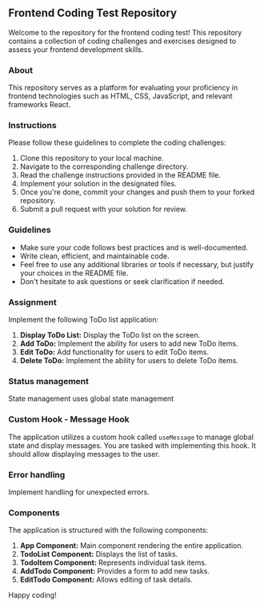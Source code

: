 ## Frontend Coding Test Repository

Welcome to the repository for the frontend coding test! This repository contains a collection of coding challenges and exercises designed to assess your frontend development skills.

### About

This repository serves as a platform for evaluating your proficiency in frontend technologies such as HTML, CSS, JavaScript, and relevant frameworks React.

### Instructions

Please follow these guidelines to complete the coding challenges:

1. Clone this repository to your local machine.
2. Navigate to the corresponding challenge directory.
3. Read the challenge instructions provided in the README file.
4. Implement your solution in the designated files.
5. Once you're done, commit your changes and push them to your forked repository.
6. Submit a pull request with your solution for review.

### Guidelines

- Make sure your code follows best practices and is well-documented.
- Write clean, efficient, and maintainable code.
- Feel free to use any additional libraries or tools if necessary, but justify your choices in the README file.
- Don't hesitate to ask questions or seek clarification if needed.

### Assignment

Implement the following ToDo list application:

1. **Display ToDo List:** Display the ToDo list on the screen.
2. **Add ToDo:** Implement the ability for users to add new ToDo items.
3. **Edit ToDo:** Add functionality for users to edit ToDo items.
4. **Delete ToDo:** Implement the ability for users to delete ToDo items.

### Status management
State management uses global state management

### Custom Hook - Message Hook

The application utilizes a custom hook called `useMessage` to manage global state and display messages. You are tasked with implementing this hook. It should allow displaying messages to the user.

### Error handling
Implement handling for unexpected errors.

### Components

The application is structured with the following components:

1. **App Component:** Main component rendering the entire application.
2. **TodoList Component:** Displays the list of tasks.
3. **TodoItem Component:** Represents individual task items.
4. **AddTodo Component:** Provides a form to add new tasks.
5. **EditTodo Component:** Allows editing of task details.

   
Happy coding!
